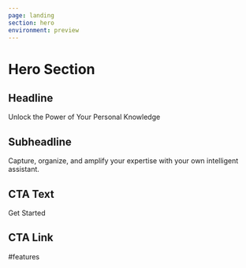 ```yaml
---
page: landing
section: hero
environment: preview
---
```


# Hero Section

## Headline

Unlock the Power of Your Personal Knowledge

## Subheadline

Capture, organize, and amplify your expertise with your own intelligent assistant.

## CTA Text

Get Started

## CTA Link

#features
